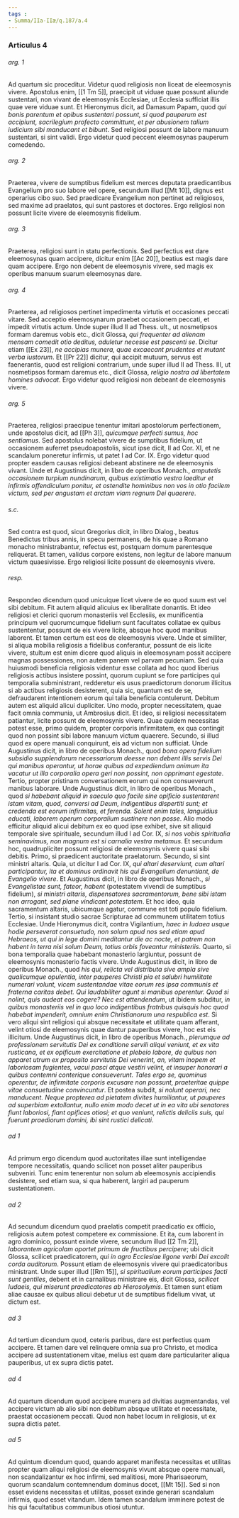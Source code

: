 ```yaml
---
tags : 
- Summa/IIa-IIæ/q.187/a.4
---
```


### Articulus 4

###### arg. 1
Ad quartum sic proceditur. Videtur quod religiosis non liceat de eleemosynis vivere. Apostolus enim, [[1 Tm 5]], praecipit ut viduae quae possunt aliunde sustentari, non vivant de eleemosynis Ecclesiae, ut Ecclesia sufficiat illis quae vere viduae sunt. Et Hieronymus dicit, ad Damasum Papam, quod *qui bonis parentum et opibus sustentari possunt, si quod pauperum est accipiunt, sacrilegium profecto committunt, et per abusionem talium iudicium sibi manducant et bibunt*. Sed religiosi possunt de labore manuum sustentari, si sint validi. Ergo videtur quod peccent eleemosynas pauperum comedendo.

###### arg. 2
Praeterea, vivere de sumptibus fidelium est merces deputata praedicantibus Evangelium pro suo labore vel opere, secundum illud [[Mt 10]], dignus est operarius cibo suo. Sed praedicare Evangelium non pertinet ad religiosos, sed maxime ad praelatos, qui sunt pastores et doctores. Ergo religiosi non possunt licite vivere de eleemosynis fidelium.

###### arg. 3
Praeterea, religiosi sunt in statu perfectionis. Sed perfectius est dare eleemosynas quam accipere, dicitur enim [[Ac 20]], beatius est magis dare quam accipere. Ergo non debent de eleemosynis vivere, sed magis ex operibus manuum suarum eleemosynas dare.

###### arg. 4
Praeterea, ad religiosos pertinet impedimenta virtutis et occasiones peccati vitare. Sed acceptio eleemosynarum praebet occasionem peccati, et impedit virtutis actum. Unde super illud II ad Thess. ult., ut nosmetipsos formam daremus vobis etc., dicit Glossa, *qui frequenter ad alienam mensam comedit otio deditus, aduletur necesse est pascenti se*. Dicitur etiam [[Ex 23]], *ne accipias munera, quae excaecant prudentes et mutant verba iustorum*. Et [[Pr 22]] dicitur, qui accipit mutuum, servus est faenerantis, quod est religioni contrarium, unde super illud II ad Thess. III, ut nosmetipsos formam daremus etc., dicit Glossa, *religio nostra ad libertatem homines advocat*. Ergo videtur quod religiosi non debeant de eleemosynis vivere.

###### arg. 5
Praeterea, religiosi praecipue tenentur imitari apostolorum perfectionem, unde apostolus dicit, ad [[Ph 3]], *quicumque perfecti sumus, hoc sentiamus*. Sed apostolus nolebat vivere de sumptibus fidelium, ut occasionem auferret pseudoapostolis, sicut ipse dicit, II ad Cor. XI, et ne scandalum poneretur infirmis, ut patet I ad Cor. IX. Ergo videtur quod propter easdem causas religiosi debeant abstinere ne de eleemosynis vivant. Unde et Augustinus dicit, in libro de operibus Monach., *amputetis occasionem turpium nundinarum, quibus existimatio vestra laeditur et infirmis offendiculum ponitur, et ostendite hominibus non vos in otio facilem victum, sed per angustam et arctam viam regnum Dei quaerere*.

###### s.c.
Sed contra est quod, sicut Gregorius dicit, in libro Dialog., beatus Benedictus tribus annis, in specu permanens, de his quae a Romano monacho ministrabantur, refectus est, postquam domum parentesque reliquerat. Et tamen, validus corpore existens, non legitur de labore manuum victum quaesivisse. Ergo religiosi licite possunt de eleemosynis vivere.

###### resp.
Respondeo dicendum quod unicuique licet vivere de eo quod suum est vel sibi debitum. Fit autem aliquid alicuius ex liberalitate donantis. Et ideo religiosi et clerici quorum monasteriis vel Ecclesiis, ex munificentia principum vel quorumcumque fidelium sunt facultates collatae ex quibus sustententur, possunt de eis vivere licite, absque hoc quod manibus laborent. Et tamen certum est eos de eleemosynis vivere. Unde et similiter, si aliqua mobilia religiosis a fidelibus conferantur, possunt de eis licite vivere, stultum est enim dicere quod aliquis in eleemosynam possit accipere magnas possessiones, non autem panem vel parvam pecuniam. Sed quia huiusmodi beneficia religiosis videntur esse collata ad hoc quod liberius religiosis actibus insistere possint, quorum cupiunt se fore participes qui temporalia subministrant, redderetur eis usus praedictorum donorum illicitus si ab actibus religiosis desisterent, quia sic, quantum est de se, defraudarent intentionem eorum qui talia beneficia contulerunt. Debitum autem est aliquid alicui dupliciter. Uno modo, propter necessitatem, quae facit omnia communia, ut Ambrosius dicit. Et ideo, si religiosi necessitatem patiantur, licite possunt de eleemosynis vivere. Quae quidem necessitas potest esse, primo quidem, propter corporis infirmitatem, ex qua contingit quod non possint sibi labore manuum victum quaerere. Secundo, si illud quod ex opere manuali conquirunt, eis ad victum non sufficiat. Unde Augustinus dicit, in libro de operibus Monach., quod *bona opera fidelium subsidio supplendorum necessariorum deesse non debent illis servis Dei qui manibus operantur, ut horae quibus ad expediendum animum ita vacatur ut illa corporalia opera geri non possint, non opprimant egestate*. Tertio, propter pristinam conversationem eorum qui non consueverunt manibus laborare. Unde Augustinus dicit, in libro de operibus Monach., quod *si habebant aliquid in saeculo quo facile sine opificio sustentarent istam vitam, quod, conversi ad Deum, indigentibus dispertiti sunt; et credenda est eorum infirmitas, et ferenda. Solent enim tales, languidius educati, laborem operum corporalium sustinere non posse*. Alio modo efficitur aliquid alicui debitum ex eo quod ipse exhibet, sive sit aliquid temporale sive spirituale, secundum illud I ad Cor. IX, *si nos vobis spiritualia seminavimus, non magnum est si carnalia vestra metamus*. Et secundum hoc, quadrupliciter possunt religiosi de eleemosynis vivere quasi sibi debitis. Primo, si praedicent auctoritate praelatorum. Secundo, si sint ministri altaris. Quia, ut dicitur I ad Cor. IX, *qui altari deserviunt, cum altari participantur, ita et dominus ordinavit his qui Evangelium denuntiant, de Evangelio vivere*. Et Augustinus dicit, in libro de operibus Monach., *si Evangelistae sunt, fateor, habent* (potestatem vivendi de sumptibus fidelium), *si ministri altaris, dispensatores sacramentorum, bene sibi istam non arrogant, sed plane vindicant potestatem*. Et hoc ideo, quia sacramentum altaris, ubicumque agatur, commune est toti populo fidelium. Tertio, si insistant studio sacrae Scripturae ad communem utilitatem totius Ecclesiae. Unde Hieronymus dicit, contra Vigilantium, *haec in Iudaea usque hodie perseverat consuetudo, non solum apud nos sed etiam apud Hebraeos, ut qui in lege domini meditantur die ac nocte, et patrem non habent in terra nisi solum Deum, totius orbis foveantur ministeriis*. Quarto, si bona temporalia quae habebant monasterio largiuntur, possunt de eleemosynis monasterio factis vivere. Unde Augustinus dicit, in libro de operibus Monach., quod *his qui, relicta vel distributa sive ampla sive qualicumque opulentia, inter pauperes Christi pia et salubri humilitate numerari volunt, vicem sustentandae vitae eorum res ipsa communis et fraterna caritas debet. Qui laudabiliter agunt si manibus operentur. Quod si nolint, quis audeat eos cogere? Nec est attendendum*, ut ibidem subditur, *in quibus monasteriis vel in quo loco indigentibus fratribus quisquis hoc quod habebat impenderit, omnium enim Christianorum una respublica est*. Si vero aliqui sint religiosi qui absque necessitate et utilitate quam afferant, velint otiosi de eleemosynis quae dantur pauperibus vivere, hoc est eis illicitum. Unde Augustinus dicit, in libro de operibus Monach., *plerumque ad professionem servitutis Dei ex conditione servili aliqui veniunt, et ex vita rusticana, et ex opificum exercitatione et plebeio labore, de quibus non apparet utrum ex proposito servitutis Dei venerint, an, vitam inopem et laboriosam fugientes, vacui pasci atque vestiri velint, et insuper honorari a quibus contemni conterique consueverunt. Tales ergo se, quominus operentur, de infirmitate corporis excusare non possunt, praeteritae quippe vitae consuetudine convincuntur*. Et postea subdit, *si nolunt operari, nec manducent. Neque propterea ad pietatem divites humiliantur, ut pauperes ad superbiam extollantur, nullo enim modo decet ut in ea vita ubi senatores fiunt laboriosi, fiant opifices otiosi; et quo veniunt, relictis deliciis suis, qui fuerunt praediorum domini, ibi sint rustici delicati*.

###### ad 1
Ad primum ergo dicendum quod auctoritates illae sunt intelligendae tempore necessitatis, quando scilicet non posset aliter pauperibus subveniri. Tunc enim tenerentur non solum ab eleemosynis accipiendis desistere, sed etiam sua, si qua haberent, largiri ad pauperum sustentationem.

###### ad 2
Ad secundum dicendum quod praelatis competit praedicatio ex officio, religiosis autem potest competere ex commissione. Et ita, cum laborent in agro dominico, possunt exinde vivere, secundum illud [[2 Tm 2]], *laborantem agricolam oportet primum de fructibus percipere*; ubi dicit Glossa, scilicet praedicatorem, *qui in agro Ecclesiae ligone verbi Dei excolit corda auditorum*. Possunt etiam de eleemosynis vivere qui praedicatoribus ministrant. Unde super illud [[Rm 15]], *si spiritualium eorum participes facti sunt gentiles*, debent et in carnalibus ministrare eis, dicit Glossa, *scilicet Iudaeis, qui miserunt praedicatores ab Hierosolymis*. Et tamen sunt etiam aliae causae ex quibus alicui debetur ut de sumptibus fidelium vivat, ut dictum est.

###### ad 3
Ad tertium dicendum quod, ceteris paribus, dare est perfectius quam accipere. Et tamen dare vel relinquere omnia sua pro Christo, et modica accipere ad sustentationem vitae, melius est quam dare particulariter aliqua pauperibus, ut ex supra dictis patet.

###### ad 4
Ad quartum dicendum quod accipere munera ad divitias augmentandas, vel accipere victum ab alio sibi non debitum absque utilitate et necessitate, praestat occasionem peccati. Quod non habet locum in religiosis, ut ex supra dictis patet.

###### ad 5
Ad quintum dicendum quod, quando apparet manifesta necessitas et utilitas propter quam aliqui religiosi de eleemosynis vivunt absque opere manuali, non scandalizantur ex hoc infirmi, sed malitiosi, more Pharisaeorum, quorum scandalum contemnendum dominus docet, [[Mt 15]]. Sed si non esset evidens necessitas et utilitas, posset exinde generari scandalum infirmis, quod esset vitandum. Idem tamen scandalum imminere potest de his qui facultatibus communibus otiosi utuntur.

